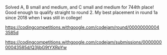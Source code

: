 Solved A, B small and medium, and C small and medium for 744th place!  Good enough to qualify straight to round 2.  My best placement in round 1a since 2018 when I was still in college!

https://codingcompetitions.withgoogle.com/codejam/round/000000000043585d

https://codingcompetitions.withgoogle.com/codejam/submissions/000000000043585d/Q3ljbG9tYXRpYw
